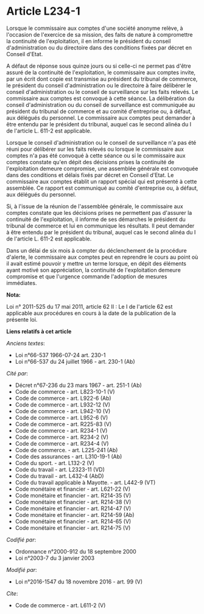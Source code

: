 # Article L234-1

Lorsque le commissaire aux comptes d'une société anonyme relève, à l'occasion de l'exercice de sa mission, des faits de
nature à compromettre la continuité de l'exploitation, il en informe le président du conseil d'administration ou du
directoire dans des conditions fixées par décret en Conseil d'Etat. 

A défaut de réponse sous quinze jours ou si celle-ci ne permet pas d'être assuré de la continuité de l'exploitation, le
commissaire aux comptes invite, par un écrit dont copie est transmise au président du tribunal de commerce, le président du
conseil d'administration ou le directoire à faire délibérer le conseil d'administration ou le conseil de surveillance sur les
faits relevés. Le commissaire aux comptes est convoqué à cette séance. La délibération du conseil d'administration ou du
conseil de surveillance est communiquée au président du tribunal de commerce et au comité d'entreprise ou, à défaut, aux
délégués du personnel. Le commissaire aux comptes peut demander à être entendu par le président du tribunal, auquel cas le
second alinéa du I de l'article L. 611-2 est applicable. 

Lorsque le conseil d'administration ou le conseil de surveillance n'a pas été réuni pour délibérer sur les faits relevés ou
lorsque le commissaire aux comptes n'a pas été convoqué à cette séance ou si le commissaire aux comptes constate qu'en dépit
des décisions prises la continuité de l'exploitation demeure compromise, une assemblée générale est convoquée dans des
conditions et délais fixés par décret en Conseil d'Etat. Le commissaire aux comptes établit un rapport spécial qui est
présenté à cette assemblée. Ce rapport est communiqué au comité d'entreprise ou, à défaut, aux délégués du personnel. 

Si, à l'issue de la réunion de l'assemblée générale, le commissaire aux comptes constate que les décisions prises ne
permettent pas d'assurer la continuité de l'exploitation, il informe de ses démarches le président du tribunal de commerce et
lui en communique les résultats. Il peut demander à être entendu par le président du tribunal, auquel cas le second alinéa du
I de l'article L. 611-2 est applicable. 

Dans un délai de six mois à compter du déclenchement de la procédure d'alerte, le commissaire aux comptes peut en reprendre
le cours au point où il avait estimé pouvoir y mettre un terme lorsque, en dépit des éléments ayant motivé son appréciation,
la continuité de l'exploitation demeure compromise et que l'urgence commande l'adoption de mesures immédiates.

**Nota:**

Loi n° 2011-525 du 17 mai 2011, article 62 II : Le I de l'article 62 est applicable aux procédures en cours à la date de la
publication de  la présente loi.

**Liens relatifs à cet article**

_Anciens textes_:

  - Loi n°66-537 1966-07-24 art. 230-1
  - Loi n°66-537 du 24 juillet 1966 - art. 230-1 (Ab)

_Cité par_:

  - Décret n°67-236 du 23 mars 1967 - art. 251-1 (Ab)
  - Code de commerce - art. L823-10-1 (V)
  - Code de commerce - art. L922-6 (Ab)
  - Code de commerce - art. L932-12 (V)
  - Code de commerce - art. L942-10 (V)
  - Code de commerce - art. L952-6 (V)
  - Code de commerce - art. R225-83 (V)
  - Code de commerce - art. R234-1 (V)
  - Code de commerce - art. R234-2 (V)
  - Code de commerce - art. R234-4 (V)
  - Code de commerce. - art. L225-241 (Ab)
  - Code des assurances - art. L310-19-1 (Ab)
  - Code du sport. - art. L132-2 (V)
  - Code du travail - art. L2323-11 (VD)
  - Code du travail - art. L432-4 (AbD)
  - Code du travail applicable à Mayotte. - art. L442-9 (VT)
  - Code monétaire et financier - art. L621-22 (V)
  - Code monétaire et financier - art. R214-35 (V)
  - Code monétaire et financier - art. R214-38 (V)
  - Code monétaire et financier - art. R214-47 (V)
  - Code monétaire et financier - art. R214-59 (Ab)
  - Code monétaire et financier - art. R214-65 (V)
  - Code monétaire et financier - art. R214-75 (V)

_Codifié par_:

  - Ordonnance n°2000-912 du 18 septembre 2000
  - Loi n°2003-7 du 3 janvier 2003

_Modifié par_:

  - Loi n°2016-1547 du 18 novembre 2016 - art. 99 (V)

_Cite_:

  - Code de commerce - art. L611-2 (V)
